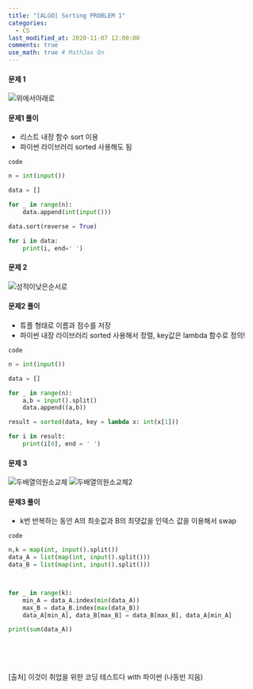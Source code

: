 ```yaml
---
title: "[ALGO] Sorting PROBLEM 1"
categories: 
  - CS
last_modified_at: 2020-11-07 12:00:00
comments: true
use_math: true # MathJax On
---
```


#### 문제 1
![위에서아래로](https://user-images.githubusercontent.com/62474292/102011073-54591100-3d85-11eb-985e-effc11f58ced.JPG)

#### 문제1 풀이
- 리스트 내장 함수 sort 이용
- 파이썬 라이브러리 sorted 사용해도 됨

`code`
```py
n = int(input())

data = []

for _ in range(n):
	data.append(int(input()))

data.sort(reverse = True)

for i in data:
	print(i, end=' ')
```
#### 문제 2
![성적이낮은순서로](https://user-images.githubusercontent.com/62474292/102011071-54591100-3d85-11eb-9a90-7b0081811950.JPG)

#### 문제2 풀이
- 튜플 형태로 이름과 점수를 저장
- 파이썬 내장 라이브러리 sorted 사용해서 정렬, key값은 lambda 함수로 정의!

`code`
```py
n = int(input())

data = []

for _ in range(n):
	a,b = input().split()
	data.append((a,b))

result = sorted(data, key = lambda x: int(x[1]))

for i in result:
	print(i[0], end = ' ')
```
#### 문제 3
![두배열의원소교체](https://user-images.githubusercontent.com/62474292/102011068-5327e400-3d85-11eb-8cc0-dd7eacc12bcc.JPG)
![두배열의원소교체2](https://user-images.githubusercontent.com/62474292/102011075-54f1a780-3d85-11eb-914c-6ffc1e48537a.png)

#### 문제3 풀이
- k번 반복하는 동안 A의 최솟값과 B의 최댓값을 인덱스 값을 이용해서 swap

`code`
```py
n,k = map(int, input().split())
data_A = list(map(int, input().split()))
data_B = list(map(int, input().split()))



for _ in range(k):
	min_A = data_A.index(min(data_A))
	max_B = data_B.index(max(data_B))
	data_A[min_A], data_B[max_B] = data_B[max_B], data_A[min_A]

print(sum(data_A))
	
```

<br><br>

[출처] 이것이 취업을 위한 코딩 테스트다 with 파이썬 (나동빈 지음)
